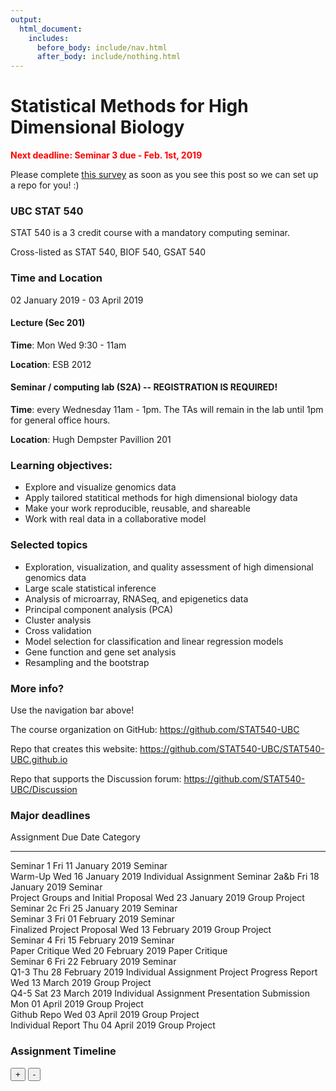 ```yaml
---
output:
  html_document:
    includes:
      before_body: include/nav.html
      after_body: include/nothing.html
---
```



# Statistical Methods for High Dimensional Biology
<span style="color: red">**Next deadline: Seminar 3 due - Feb. 1st, 2019**</span>

Please complete <span style="color: blue">[this survey](https://docs.google.com/forms/d/e/1FAIpQLSd8WlRLiBRaNrNk5PEY87nLkEPjZ60BcdTMUU0JAQRyMkkNsg/viewform?usp=sf_link)</span> as soon as you see this post so we can set up a repo for you! :) 

### UBC STAT 540

STAT 540 is a 3 credit course with a mandatory computing seminar.

Cross-listed as STAT 540, BIOF 540, GSAT 540

### Time and Location

02 January 2019 - 03 April 2019

#### Lecture (Sec 201)

**Time**: Mon Wed 9:30 - 11am

**Location**: ESB 2012

#### Seminar / computing lab (S2A) -- REGISTRATION IS REQUIRED!

**Time**: every Wednesday 11am - 1pm. The TAs will remain in the lab until 1pm for general office hours.

**Location**: Hugh Dempster Pavillion 201

### Learning objectives:

  * Explore and visualize genomics data
  * Apply tailored statitical methods for high dimensional biology data
  * Make your work reproducible, reusable, and shareable
  * Work with real data in a collaborative model

### Selected topics

  * Exploration, visualization, and quality assessment of high dimensional genomics data
  * Large scale statistical inference
  * Analysis of microarray, RNASeq, and epigenetics data
  * Principal component analysis (PCA)
  * Cluster analysis
  * Cross validation
  * Model selection for classification and linear regression models
  * Gene function and gene set analysis
  * Resampling and the bootstrap

### More info?

Use the navigation bar above!

The course organization on GitHub: <https://github.com/STAT540-UBC>  

Repo that creates this website: <https://github.com/STAT540-UBC/STAT540-UBC.github.io>

Repo that supports the Discussion forum: <https://github.com/STAT540-UBC/Discussion>

### Major deadlines

Assignment                            Due Date               Category              
------------------------------------  ---------------------  ----------------------
Seminar 1                             Fri 11 January 2019    Seminar               
Warm-Up                               Wed 16 January 2019    Individual Assignment 
Seminar 2a&b                          Fri 18 January 2019    Seminar               
Project Groups and Initial Proposal   Wed 23 January 2019    Group Project         
Seminar 2c                            Fri 25 January 2019    Seminar               
Seminar 3                             Fri 01 February 2019   Seminar               
Finalized Project Proposal            Wed 13 February 2019   Group Project         
Seminar 4                             Fri 15 February 2019   Seminar               
Paper Critique                        Wed 20 February 2019   Paper Critique        
Seminar 6                             Fri 22 February 2019   Seminar               
Q1-3                                  Thu 28 February 2019   Individual Assignment 
Project Progress Report               Wed 13 March 2019      Group Project         
Q4-5                                  Sat 23 March 2019      Individual Assignment 
Presentation Submission               Mon 01 April 2019      Group Project         
Github Repo                           Wed 03 April 2019      Group Project         
Individual Report                     Thu 04 April 2019      Group Project         

### Assignment Timeline

<!--html_preserve--><div id="htmlwidget-973c4eb7721767900feb" class="timevis html-widget" style="width:672px;height:480px;">
<div class="btn-group zoom-menu">
<button type="button" class="btn btn-default btn-lg zoom-in" title="Zoom in">+</button>
<button type="button" class="btn btn-default btn-lg zoom-out" title="Zoom out">-</button>
</div>
</div>
<script type="application/json" data-for="htmlwidget-973c4eb7721767900feb">{"x":{"items":[{"id":"1","content":"Warm-Up","start":"2019-01-16 23:59:00","Category":"Individual Assignment","style":"background-color: gold;"},{"id":"2","content":"Paper Critique","start":"2019-02-20 23:59:00","Category":"Paper Critique","style":"background-color: aqua;"},{"id":"3","content":"Q1-3","start":"2019-02-28 23:59:00","Category":"Individual Assignment","style":"background-color: pink;"},{"id":"4","content":"Q4-5","start":"2019-03-23 23:59:00","Category":"Individual Assignment","style":"background-color: pink;"},{"id":"5","content":"Project Groups and Initial Proposal","start":"2019-01-23 23:59:00","Category":"Group Project","style":"background-color: lavender;"},{"id":"6","content":"Finalized Project Proposal","start":"2019-02-13 23:59:00","Category":"Group Project","style":"background-color: lavender;"},{"id":"7","content":"Project Progress Report","start":"2019-03-13 23:59:00","Category":"Group Project","style":"background-color: lavender;"},{"id":"8","content":"Presentation Submission","start":"2019-04-01 23:59:00","Category":"Group Project","style":"background-color: lavender;"},{"id":"9","content":"Github Repo","start":"2019-04-03 23:59:00","Category":"Group Project","style":"background-color: lavender;"},{"id":"10","content":"Individual Report","start":"2019-04-04 23:59:00","Category":"Group Project","style":"background-color: lavender;"},{"id":"11","content":"Seminar 1","start":"2019-01-11 23:59:00","Category":"Seminar","style":"background-color: palegreen;"},{"id":"12","content":"Seminar 2a&b","start":"2019-01-18 23:59:00","Category":"Seminar","style":"background-color: palegreen;"},{"id":"13","content":"Seminar 2c ","start":"2019-01-25 23:59:00","Category":"Seminar","style":"background-color: palegreen;"},{"id":"14","content":"Seminar 3 ","start":"2019-02-01 23:59:00","Category":"Seminar","style":"background-color: palegreen;"},{"id":"15","content":"Seminar 4 ","start":"2019-02-15 23:59:00","Category":"Seminar","style":"background-color: palegreen;"},{"id":"16","content":" Seminar 6 ","start":"2019-02-22 23:59:00","Category":"Seminar","style":"background-color: palegreen;"}],"groups":null,"showZoom":true,"zoomFactor":0.5,"fit":true,"options":[],"height":null,"api":[]},"evals":[],"jsHooks":[]}</script><!--/html_preserve-->


